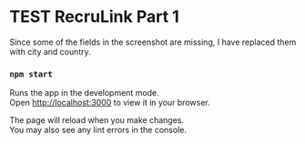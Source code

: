 # TEST RecruLink Part 1

Since some of the fields in the screenshot are missing, I have replaced them with city and country.






### `npm start`

Runs the app in the development mode.\
Open [http://localhost:3000](http://localhost:3000) to view it in your browser.

The page will reload when you make changes.\
You may also see any lint errors in the console.
